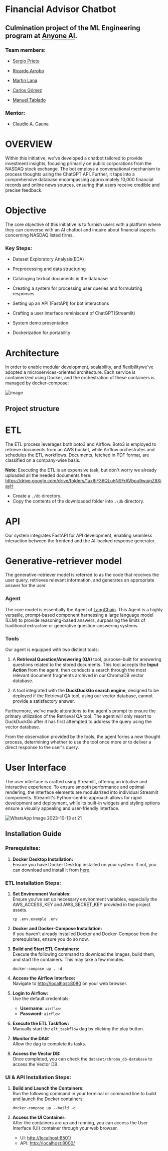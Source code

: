 # Financial Advisor Chatbot

## Culmination project of the ML Engineering program at  [Anyone AI](https://www.linkedin.com/school/anyone-ai/).

### Team members:

+ [Sergio Prieto](https://www.linkedin.com/in/serprieto/)

+ [Ricardo Arrobo](https://www.linkedin.com/in/krarroboc)

+ [Martin Lana](https://www.linkedin.com/in/mart%C3%ADn-ignacio-lana-bengut/)

+ [Carlos Gómez](https://www.linkedin.com/in/carlosgomez88)

+ [Manuel Tablado](https://www.linkedin.com/in/manuel-tablado/)

### Mentor:
+ [Claudio A. Gauna](https://www.linkedin.com/in/claudio-andres-gauna-2b697b97/)

# OVERVIEW
Within this initiative, we've developed a chatbot tailored to provide investment insights, focusing primarily on public corporations from the NASDAQ stock exchange. The bot employs a conversational mechanism to process thoughts using the ChatGPT API. Further, it taps into a comprehensive database encompassing approximately 10,000 financial records and online news sources, ensuring that users receive credible and precise feedback.
# Objective
The core objective of this initiative is to furnish users with a platform where they can converse with an AI chatbot and inquire about financial aspects concerning NASDAQ listed firms.
### Key Steps:

- Dataset Exploratory Analysis(EDA)

- Preprocessing and data structuring

- Cataloging textual documents in the database

- Creating a system for processing user queries and formulating responses

- Setting up an API (FastAPI) for bot interactions

- Crafting a user interface reminiscent of ChatGPT(Streamlit)

- System demo presentation

- Dockerization for portability 

# Architecture
In order to enable modular development, scalability, and flexibilitywe've adopted a microservices-oriented architecture. Each service is containerized using Docker, and the orchestration of these containers is managed by docker-compose:


![image](https://github.com/martinlanabengut/AngularProyect-MarketOnline/assets/53227496/e4fdd759-330b-4793-ad09-35dc042a3646)


## Project structure


# ETL
The ETL process leverages both boto3 and Airflow. Boto3 is employed to retrieve documents from an AWS bucket, while Airflow orchestrates and schedules the ETL workflows. Documents, fetched in PDF format, are classified on a company-wise basis.

**Note**: Executing the ETL is an expensive task, but don't worry we already uploaded all the needed documents here: https://drive.google.com/drive/folders/1ux8iF36QLuhNSFrAVbpu9wujqZ8XiayH 
* Create a `./db` directory.
* Copy the contents of the downloaded folder into `.\db` directory.

# API
Our system integrates FastAPI for API development, enabling seamless interaction between the frontend and the AI-backed response generator.

# Generative-retriever model
The generative-retriever model is referred to as the code that receives the user query, retrieves relevant information, and generates an appropriate answer for the user.
### Agent
The core model is essentially the Agent of [LangChain](https://python.langchain.com/en/latest/index.html). This Agent is a highly versatile, prompt-based component harnessing a large language model (LLM) to provide reasoning-based answers, surpassing the limits of traditional extractive or generative question-answering systems.
### Tools
Our agent is equipped with two distinct tools:

1. A **Retrieval Question/Answering (QA)** tool, purpose-built for answering questions related to the stored documents. This tool accepts the **Input Action** from the agent, then conducts a search through the most relevant document fragments archived in our ChromaDB vector database.

2. A tool integrated with the **DuckDuckGo search engine**, designed to be deployed if the Retrieval QA tool, using our vector database, cannot provide a satisfactory answer.

Furthermore, we've made alterations to the agent's prompt to ensure the primary utilization of the Retrieval QA tool. The agent will only resort to DuckDuckGo after it has first attempted to address the query using the vector database.

From the observation provided by the tools, the agent forms a new thought process, determining whether to use the tool once more or to deliver a direct response to the user's query. 


# User Interface
The user interface is crafted using Streamlit, offering an intuitive and interactive experience. To ensure smooth performance and optimal rendering, the interface elements are modularized into individual Streamlit components. Streamlit's Python-centric approach allows for rapid development and deployment, while its built-in widgets and styling options ensure a visually appealing and user-friendly interface.

![WhatsApp Image 2023-10-13 at 21](https://github.com/martinlanabengut/AngularProyect-MarketOnline/assets/53227496/5760c68a-747f-4711-a83f-9c2bdd41e723)



## **Installation Guide**

### **Prerequisites:**
1. **Docker Desktop Installation:**  
   Ensure you have Docker Desktop installed on your system. If not, you can download and install it from [here](https://www.docker.com/products/docker-desktop).

### **ETL Installation Steps:**
1. **Set Environment Variables:**  
   Ensure you've set up necessary environment variables, especially the AWS_ACCESS_KEY and AWS_SECRET_KEY provided in the project assets.
   ```
   cp .env.example .env
   ```

2. **Docker and Docker-Compose Installation:**  
   If you haven’t already installed Docker and Docker-Compose from the prerequisites, ensure you do so now.

3. **Build and Start ETL Containers:**  
   Execute the following command to download the images, build them, and start the containers. This may take a few minutes.
   ```
   docker-compose up . -d
   ```

4. **Access the Airflow Interface:**  
   Navigate to [http://localhost:8080](http://localhost:8080) on your web browser.

5. **Login to Airflow:**  
   Use the default credentials:
   - **Username:** `airflow`
   - **Password:** `airflow`

6. **Execute the ETL Taskflow:**  
   Manually start the `elt_taskflow` dag by clicking the play button.

7. **Monitor the DAG:**  
   Allow the dag to complete its tasks.

8. **Access the Vector DB:**  
   Once completed, you can check the `dataset/chroma_db-database` to access the Vector DB.

### **UI & API Installation Steps:**
1. **Build and Launch the Containers:**  
   Run the following command in your terminal or command line to build and launch the Docker containers:
   ```
   docker-compose up --build -d
   ```

2. **Access the UI Container:**  
   After the containers are up and running, you can access the User Interface (UI) container through your web browser.

    - UI: [http://localhost:8501/](http://localhost:8501/)
    - API: [http://localhost:8000/](http://localhost:8000/)

